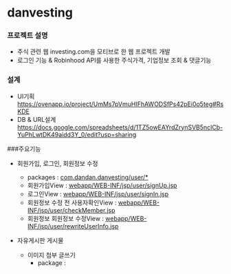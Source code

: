 # danvesting

### 프로젝트 설명
 * 주식 관련 웹 investing.com을 모티브로 한 웹 프로젝트 개발
 * 로그인 기능 & Robinhood API를 사용한 주식가격, 기업정보 조회 & 댓글기능

### 설계
 * UI기획
  https://ovenapp.io/project/UmMs7pVmuHIFhAWODSfPs42pEi0o5teg#RsKDE
 * DB & URL설계
  https://docs.google.com/spreadsheets/d/1TZ5owEAYrdZrynSVB5nclCb-YuPhLwtDK49aidd3Y_0/edit?usp=sharing
  
###주요기능
 * 회원가입, 로그인, 회원정보 수정
   * packages : [com.dandan.danvesting/user/*](https://github.com/HSNURcat/danvesting/tree/master/src/main/java/com/dandan/danvesting/user)
   * 회원가입View : [webapp/WEB-INF/jsp/user/signUp.jsp](https://github.com/HSNURcat/danvesting/blob/master/src/main/webapp/WEB-INF/jsp/user/signUp.jsp)
   * 로그인View : [webapp/WEB-INF/jsp/user/signIn.jsp](https://github.com/HSNURcat/danvesting/blob/master/src/main/webapp/WEB-INF/jsp/user/signIn.jsp)
   * 회원정보 수정 전 사용자확인View : [webapp/WEB-INF/jsp/user/checkMember.jsp](https://github.com/HSNURcat/danvesting/blob/master/src/main/webapp/WEB-INF/jsp/user/checkMember.jsp)
   * 회원정보 회원정보 수정View : [webapp/WEB-INF/jsp/user/rewriteUserInfo.jsp](https://github.com/HSNURcat/danvesting/blob/master/src/main/webapp/WEB-INF/jsp/user/rewriteUserInfo.jsp)
  
 * 자유게시판 게시물 
   * 이미지 첨부 글쓰기
     * package : 

